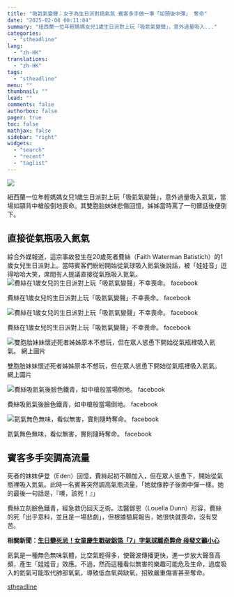 ```yaml
---
title: "吸氦氣變聲｜女子為生日派對搞氣氛 賓客多手做一事「如頸後中彈」 奪命"
date: "2025-02-08 00:11:04"
summary: "紐西蘭一位年輕媽媽女兒1歲生日派對上玩「吸氦氣變聲」，意外過量吸入..."
categories:
  - "stheadline"
lang:
  - "zh-HK"
translations:
  - "zh-HK"
tags:
  - "stheadline"
menu: ""
thumbnail: ""
lead: ""
comments: false
authorbox: false
pager: true
toc: false
mathjax: false
sidebar: "right"
widgets:
  - "search"
  - "recent"
  - "taglist"
---
```


![](https://image.stheadline.com/f/680p0/0x0/100/none/e5239bd3b46a0630dc912f83f23a3bbb/stheadline/inewsmedia/20250207/_2025020722575588501.jpg)






紐西蘭一位年輕媽媽女兒1歲生日派對上玩「吸氦氣變聲」，意外過量吸入氦氣，當場如頸背中槍般倒地喪命。其雙胞胎妹妹悲傷回憶，姊姊當時罵了一句髒話後便倒下。

直接從氣瓶吸入氦氣
---------

綜合外媒報道，這宗事故發生在20歲死者費絲（Faith Waterman Batistich）的1歲女兒生日派對上。當時賓客們紛紛開始從氣球吸入氦氣後說話，被「娃娃音」逗得哈哈大笑，席間有人提議直接從氣瓶吸入氦氣。
 ![費絲在1歲女兒的生日派對上玩「吸氦氣變聲」不幸喪命。 facebook](https://image.hkhl.hk/f/1024p0/0x0/100/none/43d5d155ec955e18cee55bd6c7dc0dfb/2025-02/photo-output_0.jpeg)


費絲在1歲女兒的生日派對上玩「吸氦氣變聲」不幸喪命。 facebook



 ![費絲在1歲女兒的生日派對上玩「吸氦氣變聲」不幸喪命。 facebook](https://image.hkhl.hk/f/1024p0/0x0/100/none/3614a62a008e92c150ea629b2b98a60b/2025-02/photo-output_0_0.jpeg)


費絲在1歲女兒的生日派對上玩「吸氦氣變聲」不幸喪命。 facebook



 ![雙胞胎妹妹懷述死者姊姊原本不想玩，但在眾人慫恿下開始從氣瓶裡吸入氦氣。 網上圖片](https://image.hkhl.hk/f/1024p0/0x0/100/none/abb8c53f36453798a61e201f7ea9686f/2025-02/IMG_4223.jpeg)


雙胞胎妹妹懷述死者姊姊原本不想玩，但在眾人慫恿下開始從氣瓶裡吸入氦氣。 網上圖片



 ![費絲吸氦氣後臉色鐵青，如中槍般當場倒地。 facebook](https://image.hkhl.hk/f/1024p0/0x0/100/none/29def4152cfa5fc5738e62952adf1379/2025-02/IMG_4224.jpeg)


費絲吸氦氣後臉色鐵青，如中槍般當場倒地。 facebook



 ![氦氣無色無味，看似無害，實則隨時奪命。 facebook](https://image.hkhl.hk/f/1024p0/0x0/100/none/65f0a62560708185b7e5effe82f46ae8/2025-02/IMG_4225.jpeg)


氦氣無色無味，看似無害，實則隨時奪命。 facebook




賓客多手突調高流量
---------

死者的妹妹伊登（Eden）回憶，費絲起初不願加入，但在眾人慫恿下，開始從氣瓶裡吸入氦氣。此時一名賓客突然調高氣瓶流量，「她就像脖子後面中彈一樣。她的最後一句話是，『噢，該死！』」

費絲立刻臉色鐵青，經急救仍回天乏術。法醫鄧恩（Louella Dunn）形容，費絲的死「出乎意料，並且是一場悲劇」，但根據驗屍報告，她很快就喪命，沒有受苦。

**相關新聞：[生日變死忌！女童慶生戳破鋁箔「7」字氣球離奇斃命 母發文籲小心](https://www.stheadline.com/realtime-world/3281049)**

氦氣是一種無色無味氣體，比空氣輕得多，使聲波傳播更快，進一步放大聲音高頻，產生「娃娃音」效應。不過，然而這種看似無害的樂趣可能危及生命，過度吸入的氦氣可能取代肺部氧氣，導致低血氧與缺氧，招致嚴重傷害甚至奪命。

[stheadline](https://std.stheadline.com/realtime/article/2051500/即時-國際-吸氦氣變聲-女子為生日派對搞氣氛-賓客多手做一事-如頸後中彈-奪命)
